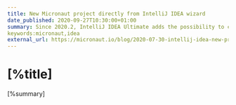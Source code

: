 ```yaml
---
title: New Micronaut project directly from IntelliJ IDEA wizard
date_published: 2020-09-27T10:30:00+01:00
summary: Since 2020.2, IntelliJ IDEA Ultimate adds the possibility to create new Micronaut projects directly from the wizard.
keywords:micronaut,idea
external_url: https://micronaut.io/blog/2020-07-30-intellij-idea-new-project-micronaut.html
---
```


# [%title]

[%summary]